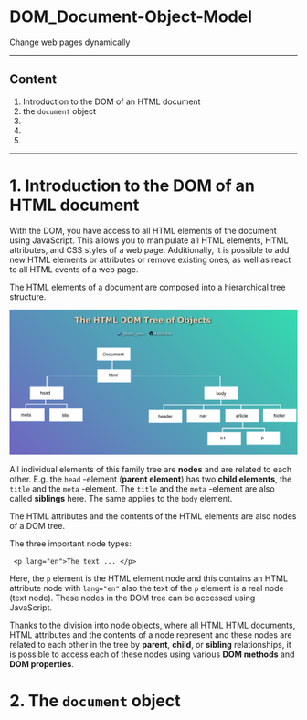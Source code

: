 # DOM_Document-Object-Model
 
 Change web pages dynamically


---------------------------------------------

## Content
 1. Introduction to the DOM of an HTML document
 2. the `document` object
 3. 
 4.  
 5. 
---------------------------------------------

# 1. Introduction to the DOM of an HTML document
With the DOM, you have access to all HTML elements of the document using JavaScript. This allows you to manipulate all HTML elements, HTML attributes, and CSS styles of a web page. Additionally, it is possible to add new HTML elements or attributes or remove existing ones, as well as react to all HTML events of a web page. 

The HTML elements of a document are composed into a hierarchical tree structure.

 ![Preview](images/DOM_Tree.png)

All individual elements of this family tree are **nodes** and are related to each other. E.g. the `head` -element (**parent element**) has two **child elements**, the `title` and the `meta` -element. The `title` and the `meta` -element are also called **siblings** here. The same applies to the `body` element. 

The HTML attributes and the contents of the HTML elements are also nodes of a DOM tree.

The three important node types:

   ```
    <p lang="en">The text ... </p>
   ```

Here, the `p` element is the HTML element node and this contains an HTML attribute node with `lang="en"` also the text of the `p` element is a real node (text node). These nodes in the DOM tree can be accessed using JavaScript.

Thanks to the division into node objects, where all HTML HTML documents, HTML attributes and the contents of a node represent and these nodes are related to each other in the tree by **parent**, **child**, or **sibling** relationships, it is possible to access each of these nodes using various **DOM methods** and **DOM properties**.


# 2. The `document` object




